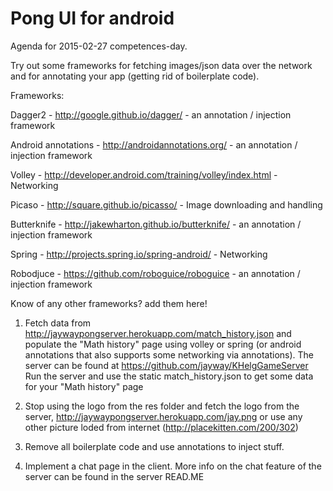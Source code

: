 # Pong UI for android

Agenda for 2015-02-27 competences-day.

Try out some frameworks for fetching images/json data over the network and for annotating your app (getting rid of boilerplate code).

Frameworks:

Dagger2 - http://google.github.io/dagger/ - an annotation / injection framework

Android annotations - http://androidannotations.org/ - an annotation / injection framework

Volley - http://developer.android.com/training/volley/index.html - Networking

Picaso - http://square.github.io/picasso/ - Image downloading and handling

Butterknife - http://jakewharton.github.io/butterknife/ - an annotation / injection framework

Spring - http://projects.spring.io/spring-android/ - Networking

Robodjuce - https://github.com/roboguice/roboguice - an annotation / injection framework

Know of any other frameworks? add them here!

1. Fetch data from http://jaywaypongserver.herokuapp.com/match_history.json and populate the "Math history" page using volley or spring (or android annotations that also supports some networking via annotations).
The server can be found at https://github.com/jayway/KHelgGameServer
Run the server and use the static match_history.json to get some data for your "Math history" page

2. Stop using the logo from the res folder and fetch the logo from the server, http://jaywaypongserver.herokuapp.com/jay.png or use any other picture loded from internet (http://placekitten.com/200/302)

3. Remove all boilerplate code and use annotations to inject stuff.

4. Implement a chat page in the client. More info on the chat feature of the server can be found in the server READ.ME
